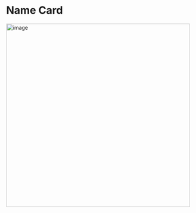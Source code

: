 # Name Card

<img width="493" alt="image" src="https://user-images.githubusercontent.com/116237965/221412050-3a5ed1d2-bf09-48b3-84f6-9cd45f0d1c5d.png">

